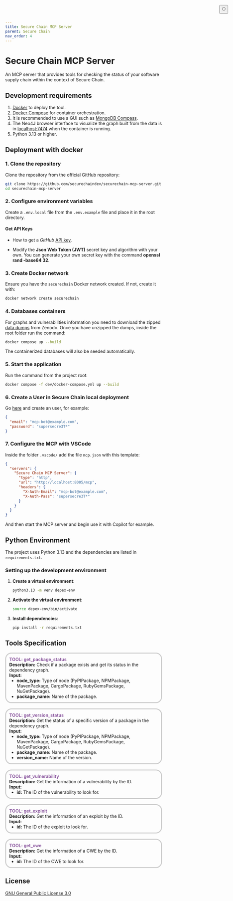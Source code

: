 ```yaml
---
title: Secure Chain MCP Server
parent: Secure Chain
nav_order: 4
---
```


# Secure Chain MCP Server

An MCP server that provides tools for checking the status of your software supply chain within the context of Secure Chain.

## Development requirements

1. [Docker](https://www.docker.com/) to deploy the tool.
2. [Docker Compose](https://docs.docker.com/compose/) for container orchestration.
3. It is recommended to use a GUI such as [MongoDB Compass](https://www.mongodb.com/en/products/compass).
4. The Neo4J browser interface to visualize the graph built from the data is in [localhost:7474](http://0.0.0.0:7474/browser/) when the container is running.
5. Python 3.13 or higher.

## Deployment with docker

### 1. Clone the repository

Clone the repository from the official GitHub repository:

```bash
git clone https://github.com/securechaindev/securechain-mcp-server.git
cd securechain-mcp-server
```

### 2. Configure environment variables

Create a `.env.local` file from the `.env.example` file and place it in the root directory.

#### Get API Keys

- How to get a _GitHub_ [API key](https://docs.github.com/en/authentication/keeping-your-account-and-data-secure/managing-your-personal-access-tokens).

- Modify the **Json Web Token (JWT)** secret key and algorithm with your own. You can generate your own secret key with the command **openssl rand -base64 32**.

### 3. Create Docker network

Ensure you have the `securechain` Docker network created. If not, create it with:

```bash
docker network create securechain
```

### 4. Databases containers

For graphs and vulnerabilities information you need to download the zipped [data dumps](https://doi.org/10.5281/zenodo.16739081) from Zenodo. Once you have unzipped the dumps, inside the root folder run the command:

```bash
docker compose up --build
```

The containerized databases will also be seeded automatically.

### 5. Start the application

Run the command from the project root:

```bash
docker compose -f dev/docker-compose.yml up --build
```

### 6. Create a User in Secure Chain local deployment

Go [here](http://localhost:8000/docs#/Secure%20Chain%20Auth%20-%20User/signup_signup_post) and create an user, for example:

```json
{
  "email": "mcp-bot@example.com",
  "password": "supersecre3T*"
}
```

### 7. Configure the MCP with VSCode

Inside the folder `.vscode/` add the file `mcp.json` with this template:

```json
{
  "servers": {
    "Secure Chain MCP Server": {
      "type": "http",
      "url": "http://localhost:8005/mcp",
      "headers": {
        "X-Auth-Email": "mcp-bot@example.com",
        "X-Auth-Pass": "supersecre3T*"
      }
    }
  }
}
```

And then start the MCP server and begin use it with Copilot for example.

## Python Environment
The project uses Python 3.13 and the dependencies are listed in `requirements.txt`.

### Setting up the development environment

1. **Create a virtual environment**:
   ```bash
   python3.13 -m venv depex-env
   ```

2. **Activate the virtual environment**:
   ```bash
   source depex-env/bin/activate
   ```

3. **Install dependencies**:
   ```bash
   pip install -r requirements.txt
   ```

## Tools Specification

<div style="border: 3px solid #ccc; padding: 10px; border-radius: 20px;">
  <strong style="color: #8e5ca1ff; margin: 0;">TOOL: get_package_status</strong>
  <p style="margin: 0;"><strong>Description:</strong> Check if a package exists and get its status in the dependency graph.</p>
  <p style="margin: 0;"><strong>Input:</strong></p>
  <ul style="margin: 0;">
    <li style="margin: 0;"><strong>node_type:</strong> Type of node (PyPIPackage, NPMPackage, MavenPackage, CargoPackage, RubyGemsPackage, NuGetPackage).</li>
    <li style="margin: 0;"><strong>package_name:</strong> Name of the package.</li>
  </ul>
</div>

<br>

<div style="border: 3px solid #ccc; padding: 10px; border-radius: 20px;">
  <strong style="color: #8e5ca1ff; margin: 0;">TOOL: get_version_status</strong>
  <p style="margin: 0;"><strong>Description:</strong> Get the status of a specific version of a package in the dependency graph.</p>
  <p style="margin: 0;"><strong>Input:</strong></p>
  <ul style="margin: 0;">
    <li style="margin: 0;"><strong>node_type:</strong> Type of node (PyPIPackage, NPMPackage, MavenPackage, CargoPackage, RubyGemsPackage, NuGetPackage).</li>
    <li style="margin: 0;"><strong>package_name:</strong> Name of the package.</li>
    <li style="margin: 0;"><strong>version_name:</strong> Name of the version.</li>
  </ul>
</div>

<br>

<div style="border: 3px solid #ccc; padding: 10px; border-radius: 20px;">
  <strong style="color: #8e5ca1ff; margin: 0;">TOOL: get_vulnerability</strong>
  <p style="margin: 0;"><strong>Description:</strong> Get the information of a vulnerability by the ID.</p>
  <p style="margin: 0;"><strong>Input:</strong></p>
  <ul style="margin: 0;">
    <li style="margin: 0;"><strong>id:</strong> The ID of the vulnerability to look for.</li>
  </ul>
</div>

<br>

<div style="border: 3px solid #ccc; padding: 10px; border-radius: 20px;">
  <strong style="color: #8e5ca1ff; margin: 0;">TOOL: get_exploit</strong>
  <p style="margin: 0;"><strong>Description:</strong> Get the information of an exploit by the ID.</p>
  <p style="margin: 0;"><strong>Input:</strong></p>
  <ul style="margin: 0;">
    <li style="margin: 0;"><strong>id:</strong> The ID of the exploit to look for.</li>
  </ul>
</div>

<br>

<div style="border: 3px solid #ccc; padding: 10px; border-radius: 20px;">
  <strong style="color: #8e5ca1ff; margin: 0;">TOOL: get_cwe</strong>
  <p style="margin: 0;"><strong>Description:</strong> Get the information of a CWE by the ID.</p>
  <p style="margin: 0;"><strong>Input:</strong></p>
  <ul style="margin: 0;">
    <li style="margin: 0;"><strong>id:</strong> The ID of the CWE to look for.</li>
  </ul>
</div>

## License

[GNU General Public License 3.0](https://www.gnu.org/licenses/gpl-3.0.html)

<button class="btn js-toggle-dark-mode" style="
  position: fixed;
  top: 1rem;
  right: 1rem;
  z-index: 1000;
">
  🌕
</button>

<script>
  const toggleDarkMode = document.querySelector('.js-toggle-dark-mode');
  jtd.addEvent(toggleDarkMode, 'click', function () {
    if (jtd.getTheme() === 'dark') {
      jtd.setTheme('light');
      toggleDarkMode.textContent = '🌕';
    } else {
      jtd.setTheme('dark');
      toggleDarkMode.textContent = '☀️';
    }
  });
</script>
